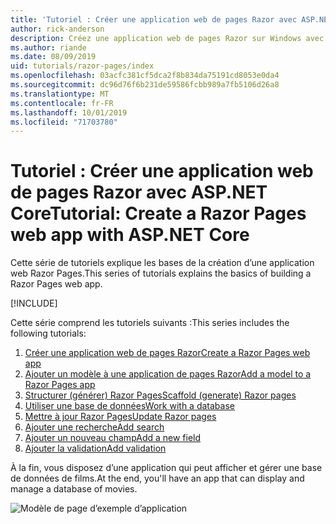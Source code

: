 ```yaml
---
title: 'Tutoriel : Créer une application web de pages Razor avec ASP.NET Core'
author: rick-anderson
description: Créez une application web de pages Razor sur Windows avec Visual Studio, ASP.NET Core et EF Core.
ms.author: riande
ms.date: 08/09/2019
uid: tutorials/razor-pages/index
ms.openlocfilehash: 03acfc381cf5dca2f8b834da75191cd8053e0da4
ms.sourcegitcommit: dc96d76f6b231de59586fcbb989a7fb5106d26a8
ms.translationtype: MT
ms.contentlocale: fr-FR
ms.lasthandoff: 10/01/2019
ms.locfileid: "71703780"
---
```

# <a name="tutorial-create-a-razor-pages-web-app-with-aspnet-core"></a><span data-ttu-id="b8b20-103">Tutoriel : Créer une application web de pages Razor avec ASP.NET Core</span><span class="sxs-lookup"><span data-stu-id="b8b20-103">Tutorial: Create a Razor Pages web app with ASP.NET Core</span></span>

<span data-ttu-id="b8b20-104">Cette série de tutoriels explique les bases de la création d’une application web Razor Pages.</span><span class="sxs-lookup"><span data-stu-id="b8b20-104">This series of tutorials explains the basics of building a Razor Pages web app.</span></span> 

[!INCLUDE[](~/includes/advancedRP.md)]

<span data-ttu-id="b8b20-105">Cette série comprend les tutoriels suivants :</span><span class="sxs-lookup"><span data-stu-id="b8b20-105">This series includes the following tutorials:</span></span>

1. [<span data-ttu-id="b8b20-106">Créer une application web de pages Razor</span><span class="sxs-lookup"><span data-stu-id="b8b20-106">Create a Razor Pages web app</span></span>](xref:tutorials/razor-pages/razor-pages-start)
1. [<span data-ttu-id="b8b20-107">Ajouter un modèle à une application de pages Razor</span><span class="sxs-lookup"><span data-stu-id="b8b20-107">Add a model to a Razor Pages app</span></span>](xref:tutorials/razor-pages/model)
1. [<span data-ttu-id="b8b20-108">Structurer (générer) Razor Pages</span><span class="sxs-lookup"><span data-stu-id="b8b20-108">Scaffold (generate) Razor pages</span></span>](xref:tutorials/razor-pages/page)
1. [<span data-ttu-id="b8b20-109">Utiliser une base de données</span><span class="sxs-lookup"><span data-stu-id="b8b20-109">Work with a database</span></span>](xref:tutorials/razor-pages/sql)
1. [<span data-ttu-id="b8b20-110">Mettre à jour Razor Pages</span><span class="sxs-lookup"><span data-stu-id="b8b20-110">Update Razor pages</span></span>](xref:tutorials/razor-pages/da1)
1. [<span data-ttu-id="b8b20-111">Ajouter une recherche</span><span class="sxs-lookup"><span data-stu-id="b8b20-111">Add search</span></span>](xref:tutorials/razor-pages/search)
1. [<span data-ttu-id="b8b20-112">Ajouter un nouveau champ</span><span class="sxs-lookup"><span data-stu-id="b8b20-112">Add a new field</span></span>](xref:tutorials/razor-pages/new-field)
1. [<span data-ttu-id="b8b20-113">Ajouter la validation</span><span class="sxs-lookup"><span data-stu-id="b8b20-113">Add validation</span></span>](xref:tutorials/razor-pages/validation)

<span data-ttu-id="b8b20-114">À la fin, vous disposez d’une application qui peut afficher et gérer une base de données de films.</span><span class="sxs-lookup"><span data-stu-id="b8b20-114">At the end, you'll have an app that can display and manage a database of movies.</span></span>

![Modèle de page d’exemple d’application](index/_static/sample-page.png)
